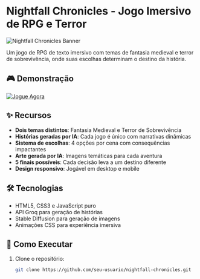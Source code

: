 # Nightfall Chronicles - Jogo Imersivo de RPG e Terror

![Nightfall Chronicles Banner](https://via.placeholder.com/1200x400/1a1a2e/ffffff?text=Nightfall+Chronicles)

Um jogo de RPG de texto imersivo com temas de fantasia medieval e terror de sobrevivência, onde suas escolhas determinam o destino da história.

## 🎮 Demonstração

[![Jogue Agora](https://img.shields.io/badge/Jogue-Agora-brightgreen)](https://seu-link-de-demo.com)

## ✨ Recursos

- **Dois temas distintos**: Fantasia Medieval e Terror de Sobrevivência
- **Histórias geradas por IA**: Cada jogo é único com narrativas dinâmicas
- **Sistema de escolhas**: 4 opções por cena com consequências impactantes
- **Arte gerada por IA**: Imagens temáticas para cada aventura
- **5 finais possíveis**: Cada decisão leva a um destino diferente
- **Design responsivo**: Jogável em desktop e mobile

## 🛠️ Tecnologias

- HTML5, CSS3 e JavaScript puro
- API Groq para geração de histórias
- Stable Diffusion para geração de imagens
- Animações CSS para experiência imersiva

## 🚀 Como Executar

1. Clone o repositório:
   ```bash
   git clone https://github.com/seu-usuario/nightfall-chronicles.git
